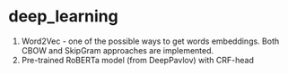 # deep_learning

1) Word2Vec - one of the possible ways to get words embeddings. Both CBOW and SkipGram approaches are implemented.
2) Pre-trained RoBERTa model (from DeepPavlov) with CRF-head 
